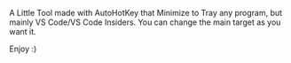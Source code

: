 A Little Tool made with AutoHotKey that Minimize to Tray any program, but mainly VS Code/VS Code Insiders.
You can change the main target as you want it.

Enjoy :)